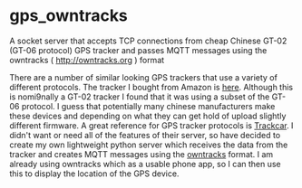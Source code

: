 # gps_owntracks
A socket server that accepts TCP connections from cheap Chinese GT-02 (GT-06 protocol) GPS tracker and passes MQTT messages using the owntracks ( http://owntracks.org ) format

There are a number of similar looking GPS trackers that use a variety of different protocols.  The tracker I bought from Amazon is [here](https://www.amazon.co.uk/gp/product/B073B5MDTJ).  Although this is nomi9nally a GT-02 tracker I found that it was using a subset of the GT-06 protocol.  I guess that potentially many chinese manufacturers make these devices and depending on what they can get hold of upload slightly different firmware.  A great reference for GPS tracker protocols is [Trackcar](https://www.traccar.org/).  I didn't want or need all of the features of their server, so have decided to create my own lightweight python server which receives the data from the tracker and creates MQTT messages using the [owntracks](http://owntracks.org/) format.  I am already using owntracks which as a usable phone app, so I can then use this to display the location of the GPS device.
